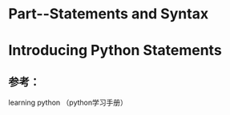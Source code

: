 # Part--Statements and Syntax  

# Introducing Python Statements  



## 参考：

learning python （python学习手册）



